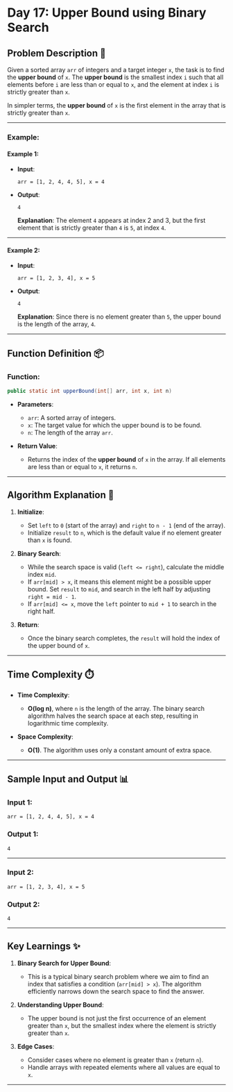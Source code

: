 # Day 17: Upper Bound using Binary Search

## Problem Description 📝

Given a sorted array `arr` of integers and a target integer `x`, the task is to find the **upper bound** of `x`. The **upper bound** is the smallest index `i` such that all elements before `i` are less than or equal to `x`, and the element at index `i` is strictly greater than `x`.

In simpler terms, the **upper bound** of `x` is the first element in the array that is strictly greater than `x`.

---

### Example:

#### **Example 1**:

- **Input**:  
  ```  
  arr = [1, 2, 4, 4, 5], x = 4
  ```

- **Output**:  
  ```  
  4
  ```

  **Explanation**: The element `4` appears at index 2 and 3, but the first element that is strictly greater than `4` is `5`, at index `4`.

---

#### **Example 2**:

- **Input**:  
  ```  
  arr = [1, 2, 3, 4], x = 5
  ```

- **Output**:  
  ```  
  4
  ```

  **Explanation**: Since there is no element greater than `5`, the upper bound is the length of the array, `4`.

---

## Function Definition 📦

### **Function**:  
```java
public static int upperBound(int[] arr, int x, int n)
```

- **Parameters**:
  - `arr`: A sorted array of integers.
  - `x`: The target value for which the upper bound is to be found.
  - `n`: The length of the array `arr`.

- **Return Value**:
  - Returns the index of the **upper bound** of `x` in the array. If all elements are less than or equal to `x`, it returns `n`.

---

## Algorithm Explanation 🚀

1. **Initialize**:
   - Set `left` to `0` (start of the array) and `right` to `n - 1` (end of the array).
   - Initialize `result` to `n`, which is the default value if no element greater than `x` is found.

2. **Binary Search**:
   - While the search space is valid (`left <= right`), calculate the middle index `mid`.
   - If `arr[mid] > x`, it means this element might be a possible upper bound. Set `result` to `mid`, and search in the left half by adjusting `right = mid - 1`.
   - If `arr[mid] <= x`, move the `left` pointer to `mid + 1` to search in the right half.

3. **Return**:
   - Once the binary search completes, the `result` will hold the index of the upper bound of `x`.

---

## Time Complexity ⏱️

- **Time Complexity**:  
  - **O(log n)**, where `n` is the length of the array. The binary search algorithm halves the search space at each step, resulting in logarithmic time complexity.

- **Space Complexity**:  
  - **O(1)**. The algorithm uses only a constant amount of extra space.

---

## Sample Input and Output 📊

### **Input 1**:  
```  
arr = [1, 2, 4, 4, 5], x = 4
```

### **Output 1**:  
```  
4
```

---

### **Input 2**:  
```  
arr = [1, 2, 3, 4], x = 5
```

### **Output 2**:  
```  
4
```

---

## Key Learnings ✨

1. **Binary Search for Upper Bound**:
   - This is a typical binary search problem where we aim to find an index that satisfies a condition (`arr[mid] > x`). The algorithm efficiently narrows down the search space to find the answer.

2. **Understanding Upper Bound**:
   - The upper bound is not just the first occurrence of an element greater than `x`, but the smallest index where the element is strictly greater than `x`.

3. **Edge Cases**:
   - Consider cases where no element is greater than `x` (return `n`).
   - Handle arrays with repeated elements where all values are equal to `x`.

---

